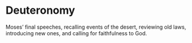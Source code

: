 # Deuteronomy
Moses’ final speeches, recalling events of the desert, reviewing old laws, introducing new ones, and calling for faithfulness to God.
